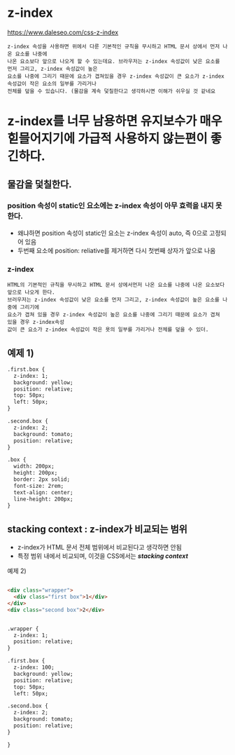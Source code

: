 # z-index

https://www.daleseo.com/css-z-index

```
z-index 속성을 사용하면 위에서 다룬 기본적인 규칙을 무시하고 HTML 문서 상에서 먼저 나온 요소를 나중에
나온 요소보다 앞으로 나오게 할 수 있는데요. 브라우저는 z-index 속성값이 낮은 요소를 먼저 그리고, z-index 속성값이 높은
요소를 나중에 그리기 때문에 요소가 겹쳐있을 경우 z-index 속성값이 큰 요소가 z-index 속성값이 작은 요소의 일부를 가리거나
전체를 덮을 수 있습니다. (물감을 계속 덫칠한다고 생각하시면 이해가 쉬우실 것 같네요
```

# z-index를 너무 남용하면 유지보수가 매우 힏믈어지기에 가급적 사용하지 않는편이 좋긴하다.

## 물감을 덫칠한다.

### position 속성이 static인 요소에는 z-index 속성이 아무 효력을 내지 못한다.
- 왜냐하면 position 속성이 static인 요소는 z-index 속성이 auto, 즉 0으로 고정되어 있음
- 두번째 요소에 position: reliative를 제거하면 다시 첫번째 상자가 앞으로 나옴

### z-index
~~~
HTML의 기본적인 규칙을 무시하고 HTML 문서 상에서먼저 나온 요소를 나중에 나온 요소보다 앞으로 나오게 한다.
브러우저는 z-index 속성값이 낮은 요소를 먼저 그리고, z-index 속성값이 높은 요소를 나중에 그리기에
요소가 겹쳐 있을 경우 z-index 속성값이 높은 요소를 나중에 그리기 때문에 요소가 겹쳐 있을 경우 z-index속성
값이 큰 요소가 z-index 속성값이 작은 욧의 일부를 가리거나 전체를 덮을 수 있더.
~~~


## 예제 1)
~~~HTML
.first.box {
  z-index: 1;
  background: yellow;
  position: relative;
  top: 50px;
  left: 50px;
}

.second.box {
  z-index: 2;
  background: tomato;
  position: relative;
}

.box {
  width: 200px;
  height: 200px;
  border: 2px solid;
  font-size: 2rem;
  text-align: center;
  line-height: 200px;
}
~~~

## stacking context : z-index가 비교되는 범위
- z-index가 HTML 문서 전체 범위에서 비교된다고 생각하면 안됨
- 특정 범위 내에서 비교되며, 이것을 CSS에서는 ***stacking context***

예제 2)
~~~html

<div class="wrapper">
  <div class="first box">1</div>
</div>
<div class="second box">2</div>


.wrapper {
  z-index: 1;
  position: relative;
}

.first.box {
  z-index: 100;
  background: yellow;
  position: relative;
  top: 50px;
  left: 50px;

.second.box {
  z-index: 2;
  background: tomato;
  position: relative;
}

}
~~~
